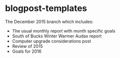 blogpost-templates
==================

The December 2015 branch which includes:
* The usual monthly report with month specific goals
* South of Bucks Winter Warmer Audax report
* Computer upgrade considerations post
* Review of 2015
* Goals for 2016
